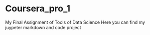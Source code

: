 # Coursera_pro_1
My Final Assignment of Tools of Data Science
 Here you can find my juypeter markdown and code project
